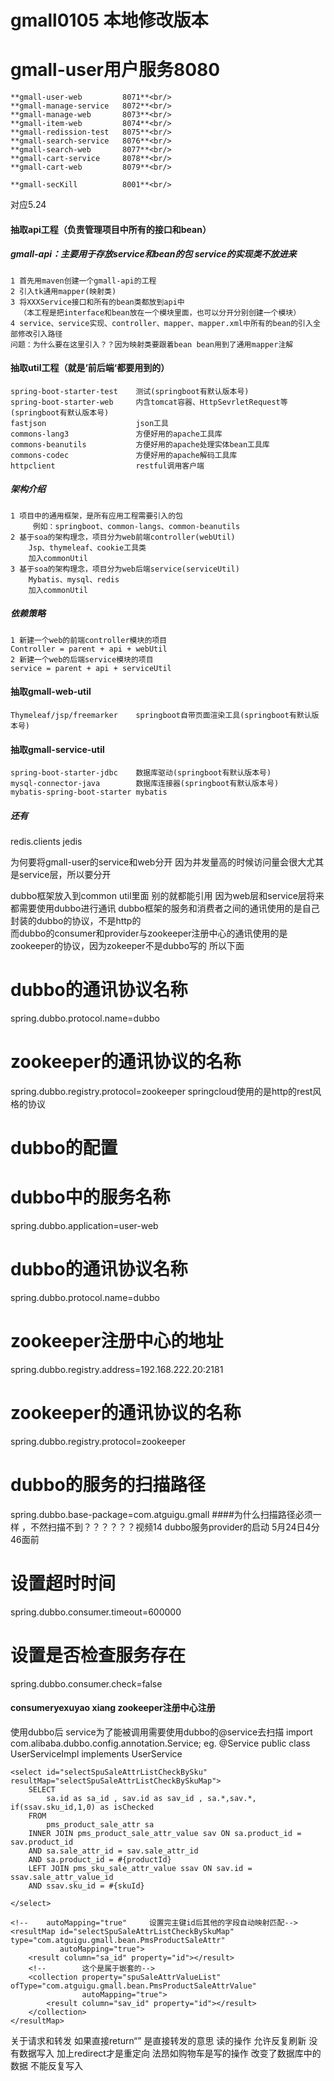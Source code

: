 # gmall0105 本地修改版本

# gmall-user用户服务8080

```**gmall-user-service     8070**<br/>
**gmall-user-web         8071**<br/>
**gmall-manage-service   8072**<br/>
**gmall-manage-web       8073**<br/>
**gmall-item-web         8074**<br/>
**gmall-redission-test   8075**<br/>
**gmall-search-service   8076**<br/>
**gmall-search-web       8077**<br/>
**gmall-cart-service     8078**<br/>
**gmall-cart-web         8079**<br/>

**gmall-secKill          8001**<br/>
```

对应5.24

#### 抽取api工程（负责管理项目中所有的接口和bean）

##### gmall-api：主要用于存放service和bean的包 service的实现类不放进来

    1 首先用maven创建一个gmall-api的工程
    2 引入tk通用mapper(映射类)
    3 将XXXService接口和所有的bean类都放到api中  
      （本工程是把interface和bean放在一个模块里面，也可以分开分别创建一个模块）
    4 service、service实现、controller、mapper、mapper.xml中所有的bean的引入全部修改引入路径
    问题：为什么要在这里引入？？因为映射类要跟着bean bean用到了通用mapper注解

#### 抽取util工程（就是‘前后端‘都要用到的）

    spring-boot-starter-test	测试(springboot有默认版本号)
    spring-boot-starter-web	    内含tomcat容器、HttpSevrletRequest等 (springboot有默认版本号)
    fastjson	                json工具
    commons-lang3	            方便好用的apache工具库
    commons-beanutils	        方便好用的apache处理实体bean工具库
    commons-codec	            方便好用的apache解码工具库
    httpclient	                restful调用客户端

##### 架构介绍

    1 项目中的通用框架，是所有应用工程需要引入的包
         例如：springboot、common-langs、common-beanutils
    2 基于soa的架构理念，项目分为web前端controller(webUtil)
        Jsp、thymeleaf、cookie工具类
        加入commonUtil
    3 基于soa的架构理念，项目分为web后端service(serviceUtil)
        Mybatis、mysql、redis
        加入commonUtil

##### 依赖策略

    1 新建一个web的前端controller模块的项目
    Controller = parent + api + webUtil
    2 新建一个web的后端service模块的项目
    service = parent + api + serviceUtil

#### 抽取gmall-web-util

    Thymeleaf/jsp/freemarker	springboot自带页面渲染工具(springboot有默认版本号)

#### 抽取gmall-service-util

    spring-boot-starter-jdbc	数据库驱动(springboot有默认版本号)
    mysql-connector-java	    数据库连接器(springboot有默认版本号)
    mybatis-spring-boot-starter	mybatis

##### 还有

  <dependency>
    <groupId>redis.clients</groupId>
    <artifactId>jedis</artifactId>
  </dependency>


为何要将gmall-user的service和web分开 因为并发量高的时候访问量会很大尤其是service层，所以要分开

dubbo框架放入到common util里面 别的就都能引用 因为web层和service层将来都需要使用dubbo进行通讯 dubbo框架的服务和消费者之间的通讯使用的是自己封装的dubbo的协议，不是http的  
而dubbo的consumer和provider与zookeeper注册中心的通讯使用的是zookeeper的协议，因为zokeeper不是dubbo写的 所以下面

# dubbo的通讯协议名称

spring.dubbo.protocol.name=dubbo

# zookeeper的通讯协议的名称

spring.dubbo.registry.protocol=zookeeper springcloud使用的是http的rest风格的协议

# dubbo的配置

# dubbo中的服务名称

spring.dubbo.application=user-web

# dubbo的通讯协议名称

spring.dubbo.protocol.name=dubbo

# zookeeper注册中心的地址

spring.dubbo.registry.address=192.168.222.20:2181

# zookeeper的通讯协议的名称

spring.dubbo.registry.protocol=zookeeper

# dubbo的服务的扫描路径

spring.dubbo.base-package=com.atguigu.gmall ####为什么扫描路径必须一样 ，不然扫描不到？？？？？？视频14 dubbo服务provider的启动 5月24日4分46面前

# 设置超时时间

spring.dubbo.consumer.timeout=600000

# 设置是否检查服务存在

spring.dubbo.consumer.check=false

#### consumeryexuyao xiang zookeeper注册中心注册

使用dubbo后 service为了能被调用需要使用dubbo的@service去扫描 import com.alibaba.dubbo.config.annotation.Service; eg. @Service public
class UserServiceImpl implements UserService

    <select id="selectSpuSaleAttrListCheckBySku" resultMap="selectSpuSaleAttrListCheckBySkuMap">
        SELECT
            sa.id as sa_id , sav.id as sav_id , sa.*,sav.*, if(ssav.sku_id,1,0) as isChecked
        FROM
            pms_product_sale_attr sa
        INNER JOIN pms_product_sale_attr_value sav ON sa.product_id = sav.product_id
        AND sa.sale_attr_id = sav.sale_attr_id
        AND sa.product_id = #{productId}
        LEFT JOIN pms_sku_sale_attr_value ssav ON sav.id = ssav.sale_attr_value_id
        AND ssav.sku_id = #{skuId}

    </select>

    <!--    autoMapping="true"     设置完主键id后其他的字段自动映射匹配-->
    <resultMap id="selectSpuSaleAttrListCheckBySkuMap" type="com.atguigu.gmall.bean.PmsProductSaleAttr"
               autoMapping="true">
        <result column="sa_id" property="id"></result>
        <!--        这个是属于嵌套的-->
        <collection property="spuSaleAttrValueList" ofType="com.atguigu.gmall.bean.PmsProductSaleAttrValue"
                    autoMapping="true">
            <result column="sav_id" property="id"></result>
        </collection>
    </resultMap>




关于请求和转发
如果直接return“”  是直接转发的意思   读的操作 允许反复刷新 没有数据写入
加上redirect才是重定向   法昂如购物车是写的操作 改变了数据库中的数据 不能反复写入